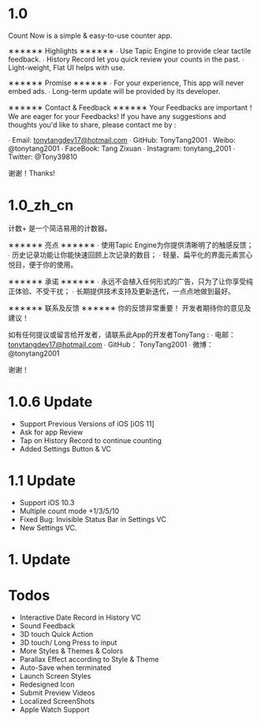 # 1.0 #
Count Now  is a simple & easy-to-use counter app.

∗∗∗∗∗∗ Highlights ∗∗∗∗∗∗
∙ Use Tapic Engine to provide clear tactile feedback.
∙ History Record let you quick review your counts in the past.
∙ Light-weight, Flat UI helps with use.

∗∗∗∗∗∗ Promise ∗∗∗∗∗∗
∙ For your experience, This app will never embed ads.
∙ Long-term update will be provided by its developer.

∗∗∗∗∗∗ Contact & Feedback ∗∗∗∗∗∗
Your Feedbacks are important！
We are eager for your Feedbacks!
If you have any suggestions and thoughts you'd like to share, please contact me by : 

∙ Email: tonytangdev17@hotmail.com
∙ GitHub: TonyTang2001
∙ Weibo: @tonytang2001
∙ FaceBook: Tang Zixuan
∙ Instagram: tonytang_2001
∙ Twitter: @Tony39810

谢谢！Thanks!

# 1.0_zh_cn #
计数+ 是一个简洁易用的计数器。

∗∗∗∗∗∗ 亮点 ∗∗∗∗∗∗
∙ 使用Tapic Engine为你提供清晰明了的触感反馈；
∙ 历史记录功能让你能快速回顾上次记录的数目；
∙ 轻量、扁平化的界面元素赏心悦目，便于你的使用。

∗∗∗∗∗∗ 承诺 ∗∗∗∗∗∗
∙ 永远不会植入任何形式的广告，只为了让你享受纯正体验、不受干扰；
∙ 长期提供技术支持及更新迭代，一点点地做到最好。

∗∗∗∗∗∗ 联系及反馈 ∗∗∗∗∗∗
你的反馈非常重要！
开发者期待你的意见及建议！

如有任何提议或留言给开发者，请联系此App的开发者TonyTang :
∙ 电邮： tonytangdev17@hotmail.com
∙ GitHub： TonyTang2001
∙ 微博： @tonytang2001

谢谢！

# 1.0.6 Update #
- Support Previous Versions of iOS [iOS 11]
- Ask for app Review
- Tap on History Record to continue counting
- Added Settings Button & VC

# 1.1 Update #
- Support iOS 10.3
- Multiple count mode +1/3/5/10
- Fixed Bug: Invisible Status Bar in Settings VC
- New Settings VC.

# 1. Update #



# Todos #
- Interactive Date Record in History VC
- Sound Feedback
- 3D touch Quick Action
- 3D touch/ Long Press to input
- More Styles & Themes & Colors
- Parallax Effect according to Style & Theme
- Auto-Save when terminated
- Launch Screen Styles
- Redesigned Icon
- Submit Preview Videos
- Localized ScreenShots
- Apple Watch Support